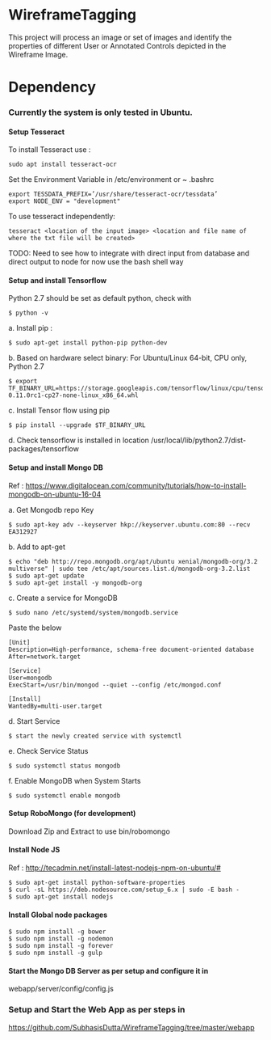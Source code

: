 # WireframeTagging
This project will process an image or set of images and identify the properties of different User or Annotated Controls depicted in the Wireframe Image.  

# Dependency

### Currently the system is only tested in Ubuntu.

#### Setup Tesseract
To install Tesseract use :
```
sudo apt install tesseract-ocr
```
Set the Environment Variable in /etc/environment or ~ .bashrc
```
export TESSDATA_PREFIX=’/usr/share/tesseract-ocr/tessdata’
export NODE_ENV = "development"
```
To use tesseract independently:
```
tesseract <location of the input image> <location and file name of where the txt file will be created>
```
TODO: Need to see how to integrate with direct input from database and direct output to node
 for now use the bash shell way

#### Setup and install Tensorflow
Python 2.7 should be set as default python, check with
```
$ python -v
```
a. Install pip :
```
$ sudo apt-get install python-pip python-dev
```
b. Based on hardware select binary:
For Ubuntu/Linux 64-bit, CPU only, Python 2.7
```
$ export TF_BINARY_URL=https://storage.googleapis.com/tensorflow/linux/cpu/tensorflow-0.11.0rc1-cp27-none-linux_x86_64.whl
```
c. Install Tensor flow using pip
```
$ pip install --upgrade $TF_BINARY_URL
```
d. Check tensorflow is installed in location
   /usr/local/lib/python2.7/dist-packages/tensorflow

#### Setup and install Mongo DB
Ref : https://www.digitalocean.com/community/tutorials/how-to-install-mongodb-on-ubuntu-16-04

a. Get Mongodb repo Key
```    
$ sudo apt-key adv --keyserver hkp://keyserver.ubuntu.com:80 --recv EA312927
```
b. Add to apt-get
```    
$ echo "deb http://repo.mongodb.org/apt/ubuntu xenial/mongodb-org/3.2 multiverse" | sudo tee /etc/apt/sources.list.d/mongodb-org-3.2.list
$ sudo apt-get update
$ sudo apt-get install -y mongodb-org
```
c. Create a service for MongoDB
```
$ sudo nano /etc/systemd/system/mongodb.service
```
Paste the below
```	
[Unit]
Description=High-performance, schema-free document-oriented database
After=network.target

[Service]
User=mongodb
ExecStart=/usr/bin/mongod --quiet --config /etc/mongod.conf

[Install]
WantedBy=multi-user.target
```	
d. Start Service
```
$ start the newly created service with systemctl
```
e. Check Service Status
```    
$ sudo systemctl status mongodb
```
f. Enable MongoDB when System Starts
```    
$ sudo systemctl enable mongodb
```
#### Setup RoboMongo (for development)
Download Zip and Extract to use bin/robomongo
#### Install Node JS
Ref : http://tecadmin.net/install-latest-nodejs-npm-on-ubuntu/#
```	
$ sudo apt-get install python-software-properties
$ curl -sL https://deb.nodesource.com/setup_6.x | sudo -E bash -
$ sudo apt-get install nodejs
```	
#### Install Global node packages
```	
$ sudo npm install -g bower
$ sudo npm install -g nodemon
$ sudo npm install -g forever
$ sudo npm install -g gulp
```

#### Start the Mongo DB Server as per setup and configure it in
webapp/server/config/config.js
    
### Setup and Start the Web App as per steps in 
https://github.com/SubhasisDutta/WireframeTagging/tree/master/webapp